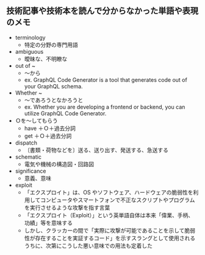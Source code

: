 ## 技術記事や技術本を読んで分からなかった単語や表現のメモ

- terminology
  - 特定の分野の専門用語
- ambiguous
  - 曖昧な、不明瞭な
- out of ~
  - 〜から
  - ex. GraphQL Code Generator is a tool that generates code out of your GraphQL schema.
- Whether ~
  - ～であろうとなかろうと
  - ex. Whether you are developing a frontend or backend, you can utilize GraphQL Code Generator.
- Ｏを～してもらう
  - have ＋Ｏ＋過去分詞
  - get ＋Ｏ＋過去分詞
- dispatch
  - 〔書類・荷物などを〕送る、送り出す、発送する、急送する
- schematic
  - 電気や機械の構造図・回路図
- significance
  - 意義、意味
- exploit
  - 「エクスプロイト」は、OS やソフトウェア、ハードウェアの脆弱性を利用してコンピュータやスマートフォンで不正なスクリプトやプログラムを実行させるような攻撃を指す言葉
  - 「エクスプロイト（Exploit）」という英単語自体は本来「偉業、手柄、功績」等を意味する
  - しかし、クラッカーの間で「実際に攻撃が可能であることを示して脆弱性が存在することを実証するコード」を示すスラングとして使用されるうちに、次第にこうした悪い意味での用法も定着した

